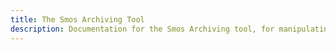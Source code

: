 ```yaml
---
title: The Smos Archiving Tool
description: Documentation for the Smos Archiving tool, for manipulating your Smos archive
---
```


